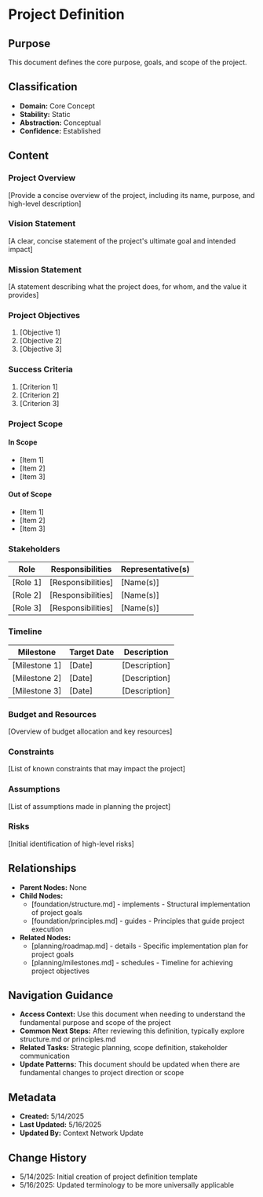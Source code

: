 # Project Definition

## Purpose
This document defines the core purpose, goals, and scope of the project.

## Classification
- **Domain:** Core Concept
- **Stability:** Static
- **Abstraction:** Conceptual
- **Confidence:** Established

## Content

### Project Overview

[Provide a concise overview of the project, including its name, purpose, and high-level description]

### Vision Statement

[A clear, concise statement of the project's ultimate goal and intended impact]

### Mission Statement

[A statement describing what the project does, for whom, and the value it provides]

### Project Objectives

1. [Objective 1]
2. [Objective 2]
3. [Objective 3]

### Success Criteria

1. [Criterion 1]
2. [Criterion 2]
3. [Criterion 3]

### Project Scope

#### In Scope

- [Item 1]
- [Item 2]
- [Item 3]

#### Out of Scope

- [Item 1]
- [Item 2]
- [Item 3]

### Stakeholders

| Role | Responsibilities | Representative(s) |
|------|-----------------|-------------------|
| [Role 1] | [Responsibilities] | [Name(s)] |
| [Role 2] | [Responsibilities] | [Name(s)] |
| [Role 3] | [Responsibilities] | [Name(s)] |

### Timeline

| Milestone | Target Date | Description |
|-----------|------------|-------------|
| [Milestone 1] | [Date] | [Description] |
| [Milestone 2] | [Date] | [Description] |
| [Milestone 3] | [Date] | [Description] |

### Budget and Resources

[Overview of budget allocation and key resources]

### Constraints

[List of known constraints that may impact the project]

### Assumptions

[List of assumptions made in planning the project]

### Risks

[Initial identification of high-level risks]

## Relationships
- **Parent Nodes:** None
- **Child Nodes:** 
  - [foundation/structure.md] - implements - Structural implementation of project goals
  - [foundation/principles.md] - guides - Principles that guide project execution
- **Related Nodes:** 
  - [planning/roadmap.md] - details - Specific implementation plan for project goals
  - [planning/milestones.md] - schedules - Timeline for achieving project objectives

## Navigation Guidance
- **Access Context:** Use this document when needing to understand the fundamental purpose and scope of the project
- **Common Next Steps:** After reviewing this definition, typically explore structure.md or principles.md
- **Related Tasks:** Strategic planning, scope definition, stakeholder communication
- **Update Patterns:** This document should be updated when there are fundamental changes to project direction or scope

## Metadata
- **Created:** 5/14/2025
- **Last Updated:** 5/16/2025
- **Updated By:** Context Network Update

## Change History
- 5/14/2025: Initial creation of project definition template
- 5/16/2025: Updated terminology to be more universally applicable
